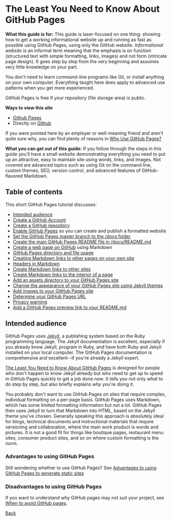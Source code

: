 # The Least You Need to Know About GitHub Pages

**What this guide is for:** This guide is laser-focused on one thing: showing how to get a working informational website up and running as fast
as possible using GitHub Pages, using only the GitHub website. *Informational website* is an informal term meaning that the emphasis is on
function (structured text with simple formatting, links, images) and not form (intricate page design). It goes step by step from the very beginning
and assumes very little knowledge on your part.

You don't need to learn command-line programs like Git, or install anything
on your own computer. Everything taught here does apply to advanced use patterns when you get more experienced.

GitHub Pages is free if your repository (file storage area) is public.

**Ways to view this site**
* [Github Pages](https://tomcam.github.io/least-github-pages/)
* Directly on [Github](https://github.com/tomcam/least-github-pages/) 

If you were pointed here by an employer or well-meaning friend and aren't quite sure why, 
you can find plenty of reasons in [Why Use GitHub Pages?](why-use-github-pages.md)

**What you can get out of this guide:**  If you follow through the steps in this guide you'll have a small website demonstrating everything you need to put up an attractive, easy to maintain site using words, links, and images. 
Not covered are advanced topics such as using Git on the command line, custom themes, SEO, version control,
and advanced features of GitHub-flavored Markdown.

## Table of contents

This short GitHub Pages tutorial discusses:

* [Intended audience](#intended-audience)
* [Create a GitHub Account](creating-github-account.md)
* [Create a GitHub repository](creating-github-repository.md)
* [Enable GitHub Pages](enable-github-pages.md) so you can create and publish a formatted website 
* [Set the GitHub Pages master branch to the /docs folder](set-github-pages-master-branch.md)
* [Create the main GitHub Pages README file in /docs/README.md](github-pages-create-readme.md)
* [Create a web page on GitHub](create-page-github.md) using Markdown
* [GitHub Pages directory and file usage](github-pages-directory-file-usage.md)
* [Creating Markdown links to other pages on your own site](markdown-links.md)
* [Headers in Markdown](markdown-headers.md)
* [Create Markdown links to other sites](markdown-links-to-other-sites.md)
* [Create Markdown links to the interior of a page](markdown-link-page-interior.md)
* [Add an assets directory to your GitHub Pages site](adding-assets-directory-github-pages.md)
* [Change the appearance of your GitHub Pages site using Jekyll themes](github-pages-jekyll-themes.md)
* [Add images to your GitHub Pages site](adding-images-github-pages-site.md)
* [Determine your GitHub Pages URL](github-pages-url.md)
* [Privacy warning](privacy-warning.md)
* [Add a GitHub Pages preview link to your README.md](add-github-pages-preview.md)


## Intended audience

GitHub Pages uses [Jekyll](https://jekyllrb.com), a publishing system based on the Ruby programming language. The Jekyll documentation is excellent, especially if you already know Jekyll, program in Ruby, and have both Ruby and Jekyll installed on your local computer. The GitHub Pages documentation is comprehensive and excellent--if you're already a Jekyll expert.

[The Least You Need to Know About GitHub Pages](./) is designed for people who don't happen to know Jekyll already but who need to get up to speed in GitHub Pages quickly to get a job done *now*. It tells you not only *what* to do step by step,
but also briefly explains *why* you're doing it.

You probably don't want to use GitHub Pages on sites that require complex, individual formatting on a per-page basis. 
GitHub Pages uses Markdown, which has some limited formatting information but not a lot.
GitHub Pages then uses Jekyll to turn that Markdown into HTML, based on the Jekyll theme you've chosen. Generally speaking this approach is
absolutely ideal for blogs, technical documents and instructional materials that require versioning and collaboration, where the
main work product is words and pictures. It is not a good fit for things like boutique pages, restaurant menu sites, consumer product sites, and so on where
custom formatting is the norm. 

### Advantages to using GitHub Pages

Still wondering whether to use GitHub Pages? See [Advantages to using GitHub Pages to generate static sites](github-pages-advantages.md)

### Disadvantages to using GitHub Pages

If you want to understand why GitHub pages may not suit your project, see [When to avoid GitHub pages](github-pages-disadvantages.md).

[Back](/)
